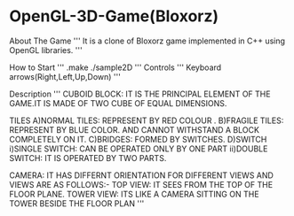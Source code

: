 # OpenGL-3D-Game(Bloxorz)

About The Game
'''
It is a clone of Bloxorz game implemented in C++ using OpenGL libraries.
'''

How to Start
'''
.make 
./sample2D
'''
Controls
'''
Keyboard arrows(Right,Left,Up,Down)
'''

Description
'''
CUBOID BLOCK: IT IS THE PRINCIPAL ELEMENT OF THE GAME.IT IS MADE OF TWO CUBE OF EQUAL DIMENSIONS.

TILES 
		A)NORMAL TILES: REPRESENT BY RED COLOUR .
		B)FRAGILE TILES: REPRESENT BY BLUE COLOR. AND CANNOT WITHSTAND A BLOCK COMPLETELY ON IT.
		C)BRIDGES: FORMED BY SWITCHES.
		D)SWITCH
			i)SINGLE SWITCH: CAN BE OPERATED ONLY BY ONE PART
			ii)DOUBLE SWITCH: IT IS OPERATED BY TWO PARTS.

CAMERA: IT HAS DIFFERNT ORIENTATION FOR DIFFERENT VIEWS AND VIEWS ARE AS FOLLOWS:-
	  TOP VIEW: IT SEES FROM THE TOP OF THE FLOOR PLANE.
	  TOWER VIEW: ITS LIKE A CAMERA SITTING ON THE TOWER BESIDE THE FLOOR PLAN
'''
